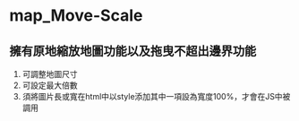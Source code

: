 # map_Move-Scale
## 擁有原地縮放地圖功能以及拖曳不超出邊界功能
1. 可調整地圖尺寸
2. 可設定最大倍數
3. 須將圖片長或寬在html中以style添加其中一項設為寬度100%，才會在JS中被調用

